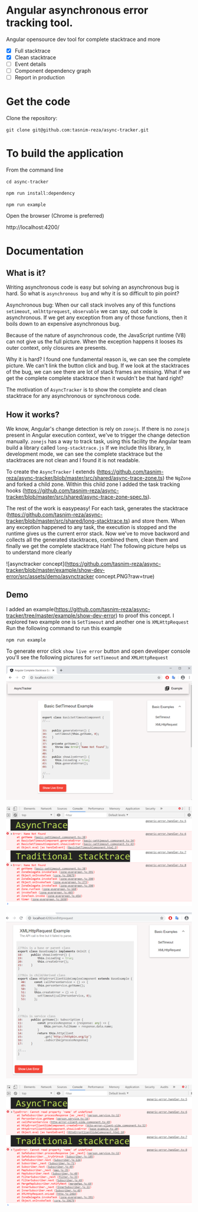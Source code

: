 # Angular asynchronous error tracking tool.

Angular opensource dev tool for complete stacktrace and more

- [x] Full stacktrace
- [x] Clean stacktrace
- [ ] Event details
- [ ] Component dependency graph
- [ ] Report in production

# Get the code

Clone the repository: 

`git clone git@github.com:tasnim-reza/async-tracker.git`

# To build the application

From the command line

`cd async-tracker`

`npm run install:dependency`

`npm run example`

Open the browser (Chrome is preferred)

http://localhost:4200/

# Documentation

## What is it?

Writing asynchronous code is easy but solving an asynchronous bug is hard. So what is `asynchronous bug` and why it is so difficult to pin point? 

Asynchronous bug: When our call stack involves any of this functions `setimeout`,  `xmlhttprequest`,  `observable` we can say, out code is asynchronous. If we get any exception from any of those functions, then it boils down to an expensive asynchronous bug. 

Because of the nature of asynchronous code, the JavaScript runtime (V8) can not give us the full picture. When the exception happens it looses its outer context, only closures are presents.

Why it is hard? I found one fundamental reason is, we can see the complete picture. We can't link the button click and bug. If we look at the stacktraces of the bug, we can see there are lot of stack frames are missing. What if we get the complete complete stacktrace then it wouldn't be that hard right?

The motivation of `AsyncTracker` is to show the complete and clean stacktrace for any asynchronous or synchronous code. 

## How it works?

We know, Angular's change detection is rely on `zonejs`. If there is no `zonejs ` present in Angular execution context, we've to trigger the change detection manually. `zonejs` has a way to track task, using this facility the Angular team build a library called `long-stacktrace.js` If we include this library, In development mode, we can see the complete stacktrace but the stacktraces are not clean and I found it is not readable.

To create the `AsyncTracker`  I extends (https://github.com/tasnim-reza/async-tracker/blob/master/src/shared/async-trace-zone.ts) the `NgZone`  and forked a child zone. Within this child zone I added the task tracking hooks (https://github.com/tasnim-reza/async-tracker/blob/master/src/shared/async-trace-zone-spec.ts).

The rest of the work is easypeasy! For each task, generates the stacktrace (https://github.com/tasnim-reza/async-tracker/blob/master/src/shared/long-stacktrace.ts) and store them.  When any exception happened to any task, the execution is stopped and the runtime gives us the current error stack. Now we've to move backword and collects all the generated stacktraces, combined them, clean them and finally we get the complete stacktrace Hah! The following picture helps us to understand more clearly

![asynctracker concept](https://github.com/tasnim-reza/async-tracker/blob/master/example/show-dev-error/src/assets/demo/asynctracker concept.PNG?raw=true)

## Demo

I added an example(https://github.com/tasnim-reza/async-tracker/tree/master/example/show-dev-error) to proof this concept. I explored two example one is `SetTimeout` and another one is `XMLHttpRequest`  Run the following command to run this example

`npm run example`

To generate error click `show live error` button and open developer console you'll see the following pictures for `setTimeout` and `XMLHttpRequest` 

![setTimeout example](https://github.com/tasnim-reza/async-tracker/blob/master/example/show-dev-error/src/assets/demo/demo1.PNG?raw=true)

![setTimeout console log](https://github.com/tasnim-reza/async-tracker/blob/master/example/show-dev-error/src/assets/demo/demo2.PNG?raw=true)

![XMLHttpRequest example](https://github.com/tasnim-reza/async-tracker/blob/master/example/show-dev-error/src/assets/demo/demo3.PNG?raw=true)

![XMLHttpRequest console log](https://github.com/tasnim-reza/async-tracker/blob/master/example/show-dev-error/src/assets/demo/demo4.PNG?raw=true)
